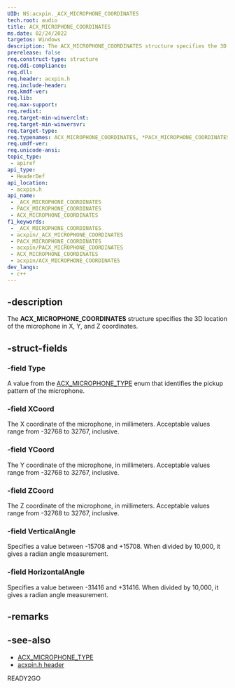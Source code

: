 ```yaml
---
UID: NS:acxpin._ACX_MICROPHONE_COORDINATES
tech.root: audio
title: ACX_MICROPHONE_COORDINATES
ms.date: 02/24/2022
targetos: Windows
description: The ACX_MICROPHONE_COORDINATES structure specifies the 3D location of the microphone in X, Y, and Z coordinates.
prerelease: false
req.construct-type: structure
req.ddi-compliance: 
req.dll: 
req.header: acxpin.h
req.include-header: 
req.kmdf-ver: 
req.lib: 
req.max-support: 
req.redist: 
req.target-min-winverclnt: 
req.target-min-winversvr: 
req.target-type: 
req.typenames: ACX_MICROPHONE_COORDINATES, *PACX_MICROPHONE_COORDINATES
req.umdf-ver: 
req.unicode-ansi: 
topic_type:
 - apiref
api_type:
 - HeaderDef
api_location:
 - acxpin.h
api_name:
 - _ACX_MICROPHONE_COORDINATES
 - PACX_MICROPHONE_COORDINATES
 - ACX_MICROPHONE_COORDINATES
f1_keywords:
 - _ACX_MICROPHONE_COORDINATES
 - acxpin/_ACX_MICROPHONE_COORDINATES
 - PACX_MICROPHONE_COORDINATES
 - acxpin/PACX_MICROPHONE_COORDINATES
 - ACX_MICROPHONE_COORDINATES
 - acxpin/ACX_MICROPHONE_COORDINATES
dev_langs:
 - c++
---
```


## -description

The **ACX_MICROPHONE_COORDINATES** structure specifies the 3D location of the microphone in X, Y, and Z coordinates.

## -struct-fields

### -field Type

A value from the [ACX_MICROPHONE_TYPE](ne-acxpin-acx_microphone_type.md) enum that identifies the pickup pattern of the microphone.

### -field XCoord

The X coordinate of the microphone, in millimeters. Acceptable values range from -32768 to 32767, inclusive.

### -field YCoord

The Y coordinate of the microphone, in millimeters. Acceptable values range from -32768 to 32767, inclusive.

### -field ZCoord

The Z coordinate of the microphone, in millimeters. Acceptable values range from -32768 to 32767, inclusive.

### -field VerticalAngle

Specifies a value between -15708 and +15708. When divided by 10,000, it gives a radian angle measurement.

### -field HorizontalAngle

Specifies a value between -31416 and +31416. When divided by 10,000, it gives a radian angle measurement.

## -remarks

## -see-also

- [ACX_MICROPHONE_TYPE](ne-acxpin-acx_microphone_type.md)
- [acxpin.h header](index.md)

READY2GO
